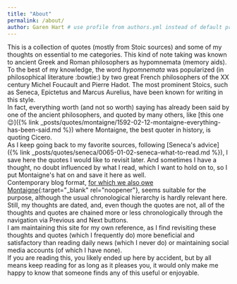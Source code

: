 ```yaml
---
title: "About"
permalink: /about/
author: Garen Hart # use profile from authors.yml instead of default profile from _config.yml like in other pages
---
```


This is a collection of quotes (mostly from Stoic sources) and some of my thoughts on essential to me categories. This kind of note taking was known to ancient Greek and Roman philosophers as hypomnemata (memory aids). To the best of my knowledge, the word *hypomnemata* was popularized (in philosophical literature :bowtie:) by two great French philosophers of the XX century Michel Foucault and Pierre Hadot. The most prominent Stoics, such as Seneca, Epictetus and Marcus Aurelius, have been known for writing in this style.<br>
In fact, everything worth (and not so worth) saying has already been said by one of the ancient philosophers, and quoted by many others, like [this one :wink:]({% link _posts/quotes/montaigne/1592-02-12-montaigne-everything-has-been-said.md %}) where Montaigne, the best quoter in history, is quoting Cicero.<br>
As I keep going back to my favorite sources, following [Seneca's advice]({% link _posts/quotes/seneca/0065-01-02-seneca-what-to-read.md %}), I save here the quotes I would like to revisit later. And sometimes I have a thought, no doubt influenced by what I read, which I want to hold on to, so I put Montaigne's hat on and save it here as well.<br>
Contemporary blog format, [for which we also owe Montaigne](https://www.theparisreview.org/blog/2010/11/12/what-bloggers-owe-montaigne/){:target="_blank" rel="noopener"}, seems suitable for the purpose, although the usual chronological hierarchy is hardly relevant here. Still, my thoughts are dated, and, even though the quotes are not, all of the thoughts and quotes are chained more or less chronologically through the navigation via Previous and Next buttons.<br>
I am maintaining this site for my own reference, as I find revisiting these thoughts and quotes (which I frequently do) more beneficial and satisfactory than reading daily news (which I never do) or maintaining social media accounts (of which I have none).<br>
If you are reading this, you likely ended up here by accident, but by all means keep reading for as long as it pleases you, it would only make me happy to know that someone finds any of this useful or enjoyable.